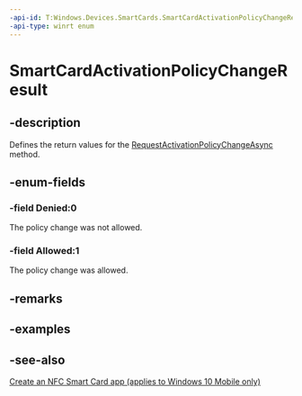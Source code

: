 ```yaml
---
-api-id: T:Windows.Devices.SmartCards.SmartCardActivationPolicyChangeResult
-api-type: winrt enum
---
```


<!-- Enumeration syntax
public enum Windows.Devices.SmartCards.SmartCardActivationPolicyChangeResult : int
-->

# SmartCardActivationPolicyChangeResult

## -description
Defines the return values for the [RequestActivationPolicyChangeAsync](smartcardappletidgroupregistration_requestactivationpolicychangeasync_926513637.md) method.

## -enum-fields
### -field Denied:0
The policy change was not allowed.

### -field Allowed:1
The policy change was allowed.


## -remarks

## -examples

## -see-also
[Create an NFC Smart Card app (applies to Windows 10 Mobile only)](/windows/uwp/devices-sensors/host-card-emulation)
